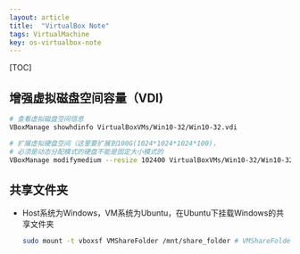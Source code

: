 ```yaml
---
layout: article
title:  "VirtualBox Note"
tags: VirtualMachine
key: os-virtualbox-note
---
```


[TOC]

## 增强虚拟磁盘空间容量（VDI)

```sh
# 查看虚拟磁盘空间信息
VBoxManage showhdinfo VirtualBoxVMs/Win10-32/Win10-32.vdi

# 扩展虚拟硬盘空间（这里要扩展到100G(1024*1024*1024*100)，
# 必须是动态分配模式的硬盘不能是固定大小模式的
VBoxManage modifymedium --resize 102400 VirtualBoxVMs/Win10-32/Win10-32.vdi
```

## 共享文件夹

* Host系统为Windows，VM系统为Ubuntu，在Ubuntu下挂载Windows的共享文件夹
  ```sh
  sudo mount -t vboxsf VMShareFolder /mnt/share_folder # VMShareFolder为Windows下在VM中设置的共享文件夹名称
  ```
